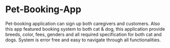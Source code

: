 # Pet-Booking-App
 Pet-booking application can sign up both caregivers and customers. Also this app featured booking system to both cat & dog, this application provide breeds, color, fees, genders and all required specification for both cat and dogs. System is error free and easy to navigate through all functionalities.
